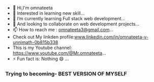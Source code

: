 - 👋 Hi,I'm omnateeta
- 👀 Interested in learning new skill...
- 🌱 I’m currently learning Full stack web development...
- 💞️ And looking to collaborate on web development projects...
- 📫 How to reach me : omnateeta3@gmail.com...
-   Check out My linkden profile:www.linkedin.com/in/omnateeta-v-unnimath-0b815b338
-  This is my Youtube channel: https://www.youtube.com/@Mr.omnateeta...
- ⚡ Fun fact is: Nothing 😄 ...
 <h3>Trying to becoming- BEST VERSION OF MYSELF</h3>

<!---
omnateeta/omnateeta is a ✨ special ✨ repository because its `README.md` (this file) appears on your GitHub profile.
You can click the Preview link to take a look at your changes.
--->
